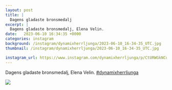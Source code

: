 ```yaml
---
layout: post
title: |
  Dagens gladaste bronsmedalj
excerpt: |
  Dagens gladaste bronsmedalj, Elena Velin. 
date:   2023-06-10 16:34:35 +0000
categories: instagram
background: /instagram/dynamixherrljunga/2023-06-10_16-34-35_UTC.jpg
thumbnail: /instagram/dynamixherrljunga/2023-06-10_16-34-35_UTC.jpg

instagram_url: https://www.instagram.com/dynamixherrljunga/p/CtURWGkNCuU
---
```

Dagens gladaste bronsmedalj, Elena Velin. [#dynamixherrljunga](https://www.instagram.com/explore/tags/dynamixherrljunga/)



<img src='{{ site.baseurl }}/instagram/dynamixherrljunga/2023-06-10_16-34-35_UTC.jpg' class='img-fluid' />
